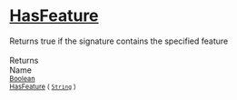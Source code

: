 # [HasFeature](./Signature-100663446.md)

Returns true if the signature contains the specified feature
<br><br>
Returns<img width=542/>Name
<br>
<sub>[Boolean](https://docs.microsoft.com/en-us/dotnet/api/System.Boolean)</sub><img width=500/><sub>[HasFeature](./Signature-100663446.md) ( [`String`](https://docs.microsoft.com/en-us/dotnet/api/System.String) )</sub><br>



